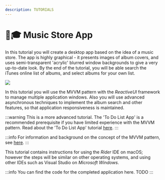 ```yaml
---
description: TUTORIALS
---
```


# 🧑🎓 Music Store App

In this tutorial you will create a desktop app based on the idea of a music store.  The app is highly graphical - it presents images of album covers, and uses semi-transparent 'acrylic' blurred window backgrounds to give a very up-to-date look. By the end of the tutorial, you will be able search the iTunes online list of albums, and select albums for your own list.

![](images/image-20210310184538120.png)

In this tutorial you will use the MVVM pattern with the _ReactiveUI_ framework to manage multiple application windows. Also you will use advanced asynchronous techniques to implement the album search and other features, so that application responsiveness is maintained. &#x20;

:::warning
This is a more advanced tutorial. The 'To Do List App' is a recommended prerequisite if you have limited experience with the MVVM pattern. Read about the 'To Do List App' tutorial [here](../todo-list-app/).&#x20;
:::

:::info
For information and background on the concept of the MVVM pattern, see [here](../../concepts/the-mvvm-pattern/).&#x20;
:::

This tutorial contains instructions for using the _Rider_ IDE on macOS; however the steps will be similar on other operating systems, and using other IDEs such as Visual Studio on _Microsoft Windows_.

:::info
You can find the code for the completed application here. TODO
:::
